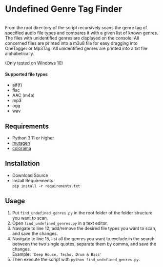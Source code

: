 # Undefined Genre Tag Finder
<br/>
From the root directory of the script recursively scans the genre tag of specified audio file types and compares it with a given list of known genres.
The files with unidentified genres are displayed on the console.
All concerned files are printed into a m3u8 file for easy dragging into OneTagger or Mp3Tag.
All unidentified genres are printed into a txt file alphabetically.

(Only tested on Windows 10)

#### Supported file types
- aif(f)
- flac
- AAC (m4a)
- mp3
- ogg
- wav

## Requirements
- Python 3.11 or higher
- [mutagen](https://pypi.org/project/mutagen/)
- [colorama](https://pypi.org/project/colorama/)

## Installation
- Download Source
- Install Requirements <br/>```pip install -r requirements.txt```

## Usage
1. Put ```find_undefined_genres.py``` in the root folder of the folder structure you want to scan.
2. Open ```find_undefined_genres.py``` in a text editor.
3. Navigate to line 12, add/remove the desired file types you want to scan, and save the changes.
4. Navigate to line 15, list all the genres you want to exclude in the search between the two single quotes, separate them by comma, and save the changes. <br/> Example: ```'Deep House, Techo, Drum & Bass'```
5. Then execute the script with ```python find_undefined_genres.py```.